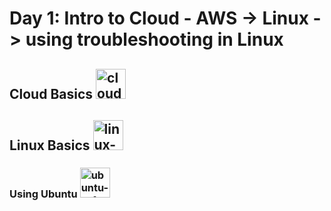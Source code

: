 # Day 1: Intro to Cloud - AWS -> Linux -> using troubleshooting in Linux

## Cloud Basics <img width="48" height="48" src="https://img.icons8.com/emoji/48/cloud-emoji.png" alt="cloud-emoji"/>

## Linux Basics <img width="48" height="48" src="https://img.icons8.com/color/48/linux--v1.png" alt="linux--v1"/>

### Using Ubuntu <img width="48" height="48" src="https://img.icons8.com/color/48/ubuntu--v1.png" alt="ubuntu--v1"/>



